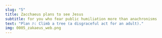 ```yaml
---
slug: "5"
title: Zacchaeus plans to see Jesus
subtitle: for you who fear public humiliation more than anachronisms
text: "Plan ת: Climb a tree (a disgraceful act for an adult)."
img: 0005_zakaeus_web.png
---
```


